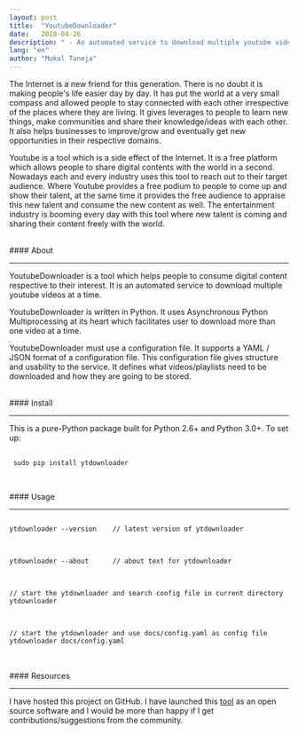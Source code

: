 ```yaml
---
layout: post
title:  "YoutubeDownloader"
date:   2018-04-26
description: " - An automated service to download multiple youtube videos at a time."
lang: "en"
author: "Mukul Taneja"
---
```

The Internet is a new friend for this generation. There is no doubt it is making people's life easier day by day. It has put the world at a very small compass and allowed people to stay connected with each other irrespective of the places where they are living. It gives leverages to people to learn new things, make communities and share their knowledge/ideas with each other. It also helps businesses to improve/grow and eventually get new opportunities in their respective domains.

Youtube is a tool which is a side effect of the Internet. It is a free platform which allows people to share digital contents with the world in a second. Nowadays each and every industry uses this tool to reach out to their target audience. Where Youtube provides a free podium to people to come up and show their talent, at the same time it provides the free audience to appraise this new talent and consume the new content as well. The entertainment industry is booming every day with this tool where new talent is coming and sharing their content freely with the world.

<br />
#### About
<hr />

YoutubeDownloader is a tool which helps people to consume digital content respective to their interest. It is an automated service to download multiple youtube videos at a time.

YoutubeDownloader is written in Python. It uses Asynchronous Python Multiprocessing at its heart which facilitates user to download more than one video at a time.

YoutubeDownloader must use a configuration file. It supports a YAML / JSON format of a configuration file. This configuration file gives structure and usability to the service. It defines what videos/playlists need to be downloaded and how they are going to be stored.

<br />
#### Install
<hr />

This is a pure-Python package built for Python 2.6+ and Python 3.0+. To set up:

<pre>
 <code>
 sudo pip install ytdownloader
 </code>
</pre>

<br />
#### Usage
<hr />

<pre>
<code>
ytdownloader --version    // latest version of ytdownloader
</code>
</pre>

<pre>
<code>
ytdownloader --about      // about text for ytdownloader
</code>
</pre>

<pre>
<code>
// start the ytdownloader and search config file in current directory
ytdownloader
</code>
</pre>

<pre>
<code>
// start the ytdownloader and use docs/config.yaml as config file
ytdownloader docs/config.yaml
</code>
</pre>

<br />
#### Resources
<hr />

I have hosted this project on GitHub. I have launched this [tool](https://github.com/mukultaneja/YoutubeDownloader) as an open source software and I would be more than happy if I get contributions/suggestions from the community.